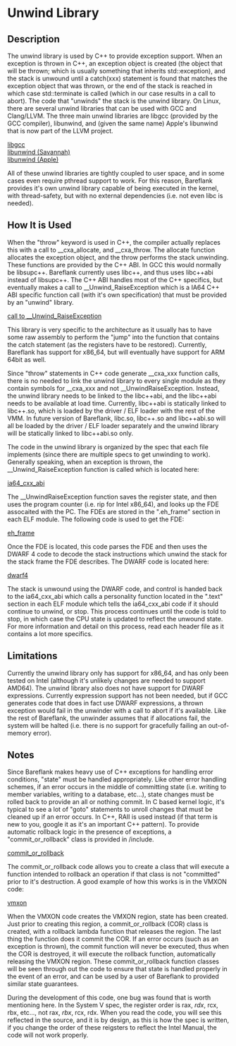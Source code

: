 # Unwind Library

## Description

The unwind library is used by C++ to provide exception support. When an exception is thrown in C++, an exception object is created (the object that will be thrown; which is usually something that inherits std::exception), and the stack is unwound until a catch(xxx) statement is found that matches the exception object that was thrown, or the end of the stack is reached in which case std::terminate is called (which in our case results in a call to abort). The code that "unwinds" the stack is the unwind library. On Linux, there are several unwind libraries that can be used with GCC and Clang/LLVM. The three main unwind libraries are libgcc (provided by the GCC compiler), libunwind, and (given the same name) Apple's libunwind that is now part of the LLVM project.

[libgcc](https://github.com/gcc-mirror/gcc/tree/master/libgcc) <br>
[libunwind (Savannah)](http://www.nongnu.org/libunwind/) <br>
[libunwind (Apple)](https://github.com/llvm-mirror/libunwind) <br>

All of these unwind libraries are tightly coupled to user space, and in some cases even require pthread support to work. For this reason, Bareflank provides it's own unwind library capable of being executed in the kernel, with thread-safety, but with no external dependencies (i.e. not even libc is needed).

## How It is Used

When the "throw" keyword is used in C++, the compiler actually replaces this with a call to \_\_cxa_allocate, and \_\_cxa_throw. The allocate function allocates the exception object, and the throw performs the stack unwinding. These functions are provided by the C++ ABI. In GCC this would normally be libsupc++. Bareflank currently uses libc++, and thus uses libc++abi instead of libsupc++. The C++ ABI handles most of the C++ specifics, but eventually makes a call to \_\_Unwind\_RaiseException which is a IA64 C++ ABI specific function call (with it's own specification) that must be provided by an "unwind" library.

[call to \_\_Unwind\_RaiseException](https://github.com/llvm-mirror/libcxxabi/blob/master/src/cxa_exception.cpp#L195)

This library is very specific to the architecture as it usually has to have some raw assembly to perform the "jump" into the function that contains the catch statement (as the registers have to be restored). Currently, Bareflank has support for x86_64, but will eventually have support for ARM 64bit as well.

Since "throw" statements in C++ code generate \_\_cxa_xxx function calls, there is no needed to link the unwind library to every single module as they contain symbols for \_\_cxa_xxx and not \_\_UnwindRaiseException. Instead, the unwind library needs to be linked to the libc++abi, and the libc++abi needs to be available at load time. Currently, libc++abi is statically linked to libc++.so, which is loaded by the driver / ELF loader with the rest of the VMM. In future version of Bareflank, libc.so, libc++.so and libc++abi.so will all be loaded by the driver / ELF loader separately and the unwind library will be statically linked to libc++abi.so only.

The code in the unwind library is organized by the spec that each file implements (since there are multiple specs to get unwinding to work). Generally speaking, when an exception is thrown, the \_\_Unwind\_RaiseException function is called which is located here:

[ia64_cxx_abi](https://github.com/Bareflank/hypervisor/blob/master/bfunwind/src/ia64_cxx_abi.cpp)

The \_\_UnwindRaiseException function saves the register state, and then uses the program counter (i.e. rip for Intel x86_64), and looks up the FDE assocaited with the PC. The FDEs are stored in the ".eh_frame" section in each ELF module. The following code is used to get the FDE:

[eh_frame](https://github.com/Bareflank/hypervisor/blob/master/bfunwind/src/eh_frame.cpp)

Once the FDE is located, this code parses the FDE and then uses the DWARF 4 code to decode the stack instructions which unwind the stack for the stack frame the FDE describes. The DWARF code is located here:

[dwarf4](https://github.com/Bareflank/hypervisor/blob/master/bfunwind/src/dwarf4.cpp)

The stack is unwound using the DWARF code, and control is handed back to the ia64_cxx_abi which calls a personality function located in the ".text" section in each ELF module which tells the ia64_cxx_abi code if it should continue to unwind, or stop. This process continues until the code is told to stop, in which case the CPU state is updated to reflect the unwound state. For more information and detail on this process, read each header file as it contains a lot more specifics.

## Limitations

Currently the unwind library only has support for x86_64, and has only been tested on Intel (although it's unlikely changes are needed to support AMD64). The unwind library also does not have support for DWARF expressions. Currently expression support has not been needed, but if GCC generates code that does in fact use DWARF expressions, a thrown exception would fail in the unwinder with a call to abort if it's available. Like the rest of Bareflank, the unwinder assumes that if allocations fail, the system will be halted (i.e. there is no support for gracefully failing an out-of-memory error).

## Notes

Since Bareflank makes heavy use of C++ exceptions for handling error conditions, "state" must be handled appropriately. Like other error handling schemes, if an error occurs in the middle of committing state (i.e. writing to member variables, writing to a database, etc...), state changes must be rolled back to provide an all or nothing commit. In C based kernel logic, it's typical to see a lot of "goto" statements to unroll changes that must be cleaned up if an error occurs. In C++, RAII is used instead (if that term is new to you, google it as it's an important C++ pattern). To provide automatic rollback logic in the presence of exceptions, a "commit_or_rollback" class is provided in /include.

[commit_or_rollback](https://github.com/Bareflank/hypervisor/blob/master/include/commit_or_rollback.h)

The commit_or_rollback code allows you to create a class that will execute a function intended to rollback an operation if that class is not "committed" prior to it's destruction. A good example of how this works is in the VMXON code:

[vmxon](https://github.com/Bareflank/hypervisor/blob/master/bfvmm/src/vmxon/src/vmxon_intel_x64.cpp#L35)

When the VMXON code creates the VMXON region, state has been created. Just prior to creating this region, a commit_or_rollback  (COR) class is created, with a rollback lambda function that releases the region. The last thing the function does it commit the COR. If an error occurs (such as an exception is thrown), the commit function will never be executed, thus when the COR is destroyed, it will execute the rollback function, automatically releasing the VMXON region. These commit_or_rollback function classes will be seen through out the code to ensure that state is handled properly in the event of an error, and can be used by a user of Bareflank to provided similar state guarantees.

During the development of this code, one bug was found that is worth mentioning here. In the System V spec, the register order is rax, _rdx_, rcx, rbx, etc..., not rax, _rbx_, rcx, rdx. When you read the code, you will see this reflected in the source, and it is by design, as this is how the spec is written, if you change the order of these reigsters to reflect the Intel Manual, the code will not work properly.
